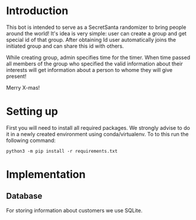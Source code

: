 # Introduction
This bot is intended to serve as a SecretSanta randomizer to bring people around the world! It's idea is very simple: user can create a group and get special id of that group. After obtaining Id user automatically joins the initiated group and can share this id with others.

While creating group, admin specifies time for the timer. When time passed all members of the group who specified the valid information about their interests will get information about a person to whome they will give present!

Merry X-mas!

# Setting up
First you will need to install all required packages. We strongly advise to do it in a newly created environment using conda/virtualenv. To to this run the following command:
```
python3 -m pip install -r requirements.txt
```

# Implementation

## Database
For storing information about customers we use SQLite.  